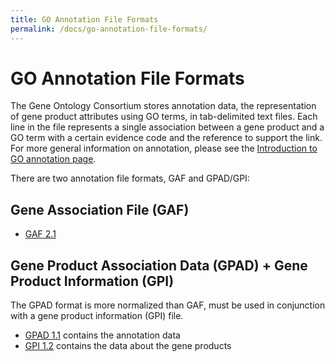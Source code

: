 ```yaml
---
title: GO Annotation File Formats
permalink: /docs/go-annotation-file-formats/
---
```


# GO Annotation File Formats
The Gene Ontology Consortium stores annotation data, the representation of gene product attributes using GO terms, in tab-delimited text files. Each line in the file represents a single association between a gene product and a GO term with a certain evidence code and the reference to support the link. For more general information on annotation, please see the [Introduction to GO annotation page](/docs/go-annotations/).

There are two annotation file formats, GAF and GPAD/GPI:
## Gene Association File (GAF)

* [GAF 2.1](/docs/go-annotation-file-gaf-format-21/)

## Gene Product Association Data (GPAD) + Gene Product Information (GPI)

The GPAD format is more normalized than GAF, must be used in conjunction with a gene product information (GPI) file.

* [GPAD 1.1](/docs/gene-product-association-data-gpad-format/) contains the annotation data
* [GPI 1.2](/docs/gene-product-information-gpi-format/) contains the data about the gene products
